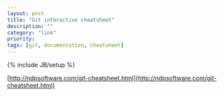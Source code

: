 ```yaml
---
layout: post
title: "Git interactive cheatsheet"
description: ""
category: "link"
priority: 
tags: [git, documentation, cheatsheet]
---
```

{% include JB/setup %}

[http://ndpsoftware.com/git-cheatsheet.html](http://ndpsoftware.com/git-cheatsheet.html)